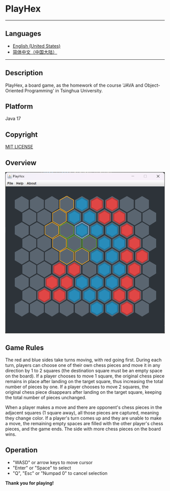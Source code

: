 # PlayHex

---

## Languages

+ [English (United States)](./README.md)
+ [简体中文（中国大陆）](./docs/READMEs/README.zh_CN.md)

---

## Description

PlayHex, a board game, as the homework of the course 'JAVA and Object-Oriented Programming' in Tsinghua University.

## Platform

Java 17

## Copyright

[MIT LICENSE](./LICENSE)

## Overview

![overview](./assets/overview.png)

## Game Rules

The red and blue sides take turns moving, with red going first. During each turn, players can choose one of their own chess pieces and move it in any direction by 1 to 2 squares (the destination square must be an empty space on the board). If a player chooses to move 1 square, the original chess piece remains in place after landing on the target square, thus increasing the total number of pieces by one. If a player chooses to move 2 squares, the original chess piece disappears after landing on the target square, keeping the total number of pieces unchanged.

When a player makes a move and there are opponent's chess pieces in the adjacent squares (1 square away), all those pieces are captured, meaning they change color. If a player's turn comes up and they are unable to make a move, the remaining empty spaces are filled with the other player's chess pieces, and the game ends. The side with more chess pieces on the board wins.

## Operation

+ "WASD" or arrow keys to move cursor
+ "Enter" or "Space" to select
+ "Q", "Esc" or "Numpad 0" to cancel selection

**Thank you for playing!**

